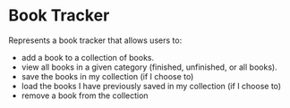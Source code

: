 # Book Tracker

Represents a book tracker that allows users to:

- add a book to a collection of books.
- view all books in a given category (finished, unfinished, or all books).
- save the books in my collection (if I choose to)
- load the books I have previously saved in my collection (if I choose to)
- remove a book from the collection
